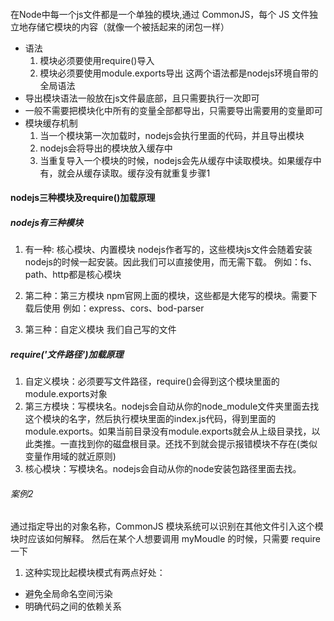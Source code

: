 ####
在Node中每一个js文件都是一个单独的模块,通过 CommonJS，每个 JS 文件独立地存储它模块的内容（就像一个被括起来的闭包一样）
- 语法
  1. 模块必须要使用require()导入
  2. 模块必须要使用module.exports导出
    这两个语法都是nodejs环境自带的全局语法
- 
  导出模块语法一般放在js文件最底部，且只需要执行一次即可
- 
  一般不需要把模块化中所有的变量全部都导出，只需要导出需要用的变量即可
- 模块缓存机制
  1. 当一个模块第一次加载时，nodejs会执行里面的代码，并且导出模块
  2. nodejs会将导出的模块放入缓存中
  3. 当重复导入一个模块的时候，nodejs会先从缓存中读取模块。如果缓存中有，就会从缓存读取。缓存没有就重复步骤1

#### nodejs三种模块及require()加载原理
##### nodejs有三种模块
1. 有一种: 核心模块、内置模块
nodejs作者写的，这些模块js文件会随着安装nodejs的时候一起安装。因此我们可以直接使用，而无需下载。
例如：fs、path、http都是核心模块

2. 第二种：第三方模块
npm官网上面的模块，这些都是大佬写的模块。需要下载后使用
例如：express、cors、bod-parser

3. 第三种：自定义模块
我们自己写的文件

##### require('文件路径')加载原理
1. 自定义模块：必须要写文件路径，require()会得到这个模块里面的module.exports对象
2. 第三方模块：写模块名。nodejs会自动从你的node_module文件夹里面去找这个模块的名字，然后执行模块里面的index.js代码，得到里面的module.exports。如果当前目录没有module.exports就会从上级目录找，以此类推。一直找到你的磁盘根目录。还找不到就会提示报错模块不存在(类似变量作用域的就近原则)
3. 核心模块：写模块名。nodejs会自动从你的node安装包路径里面去找。

###### 案例2
通过指定导出的对象名称，CommonJS 模块系统可以识别在其他文件引入这个模块时应该如何解释。
然后在某个人想要调用 myMoudle 的时候，只需要 require 一下
1.  这种实现比起模块模式有两点好处：
  - 避免全局命名空间污染
  - 明确代码之间的依赖关系


